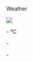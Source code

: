 
<html>
<head>
  <title>Weather App</title>
  <link rel="stylesheet" href="font/Rimouski.css">
  <link rel="stylesheet" href="style.css">
 </head>
<body>
  <div class="container">
    <div class="app-title"><p>Weather</p></div>
    <div class="notification"></div>
    <div class="weather-container">
      <div class="weather-icon"><img src="icons/unkown.png"></div>
      <div class="temperature-value"><p>- °<span>C</span></p></div>
      <div class="temperature-description"><p> - </p></div>
      <div class="location"><p>-</p></div>
    </div>
   </div>
  <script src="app.js"></script>  
</body>
</html>
